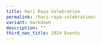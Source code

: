 ```yaml
---
title: Hari Raya Celebration
permalink: /hari-raya-celebration/
variant: markdown
description: ""
third_nav_title: 2024 Events
---
```

